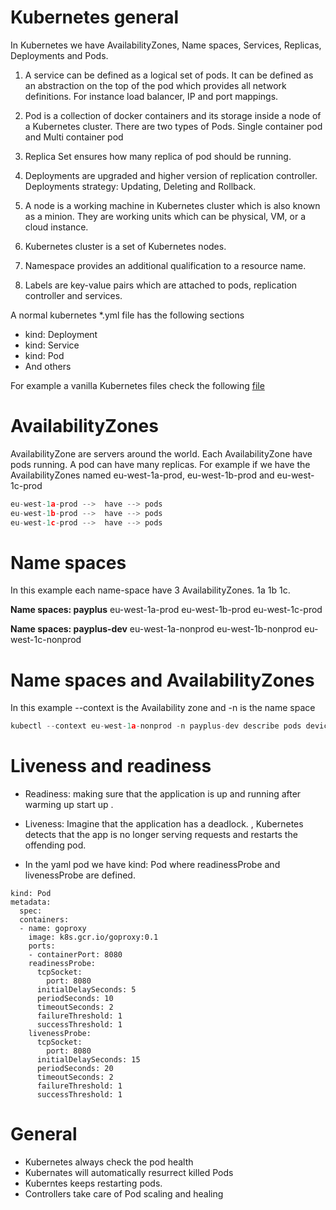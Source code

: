 
Kubernetes general
==================

In Kubernetes we have AvailabilityZones, Name spaces, Services, Replicas, Deployments and Pods.

1) A service can be defined as a logical set of pods. It can be defined as an abstraction on the top of the pod which provides all network definitions.  For instance load balancer, IP  and port mappings. 

2) Pod is a collection of docker containers and its storage inside a node of a Kubernetes cluster. There are two types of Pods. Single container pod and Multi container pod

3) Replica Set ensures how many replica of pod should be running. 

4) Deployments are upgraded and higher version of replication controller. Deployments strategy:  Updating, Deleting and Rollback.

5) A node is a working machine in Kubernetes cluster which is also known as a minion. They are working units which can be physical, VM, or a cloud instance.

6) Kubernetes cluster is a set of Kubernetes nodes.

7) Namespace provides an additional qualification to a resource name. 

8) Labels are key-value pairs which are attached to pods, replication controller and services.

A normal kubernetes *.yml file  has the following sections 

* kind: Deployment 
* kind: Service
* kind: Pod
* And others

For example a  vanilla Kubernetes files check the following [file](https://github.com/jaegertracing/jaeger-kubernetes/blob/master/production-elasticsearch/elasticsearch.yml "file")


AvailabilityZones
==================
AvailabilityZone are servers around the world. Each AvailabilityZone have pods running. A pod can have many replicas. 
For example if we have the AvailabilityZones named eu-west-1a-prod, eu-west-1b-prod and eu-west-1c-prod

```cpp
eu-west-1a-prod -->  have --> pods
eu-west-1b-prod -->  have --> pods
eu-west-1c-prod -->  have --> pods

```

Name spaces
============
In this example  each name-space have 3  AvailabilityZones. 1a 1b 1c.

**Name spaces: payplus**
                eu-west-1a-prod
                eu-west-1b-prod
                eu-west-1c-prod

**Name spaces: payplus-dev**
                eu-west-1a-nonprod
                eu-west-1b-nonprod
                eu-west-1c-nonprod


Name spaces and AvailabilityZones
===================================
In this example --context is the Availability zone  and -n is the name space

```cpp
kubectl --context eu-west-1a-nonprod -n payplus-dev describe pods device-service-58c65d99f8-7gjm5

```
Liveness and readiness
========================
* Readiness: making sure that the application is up and running after warming up start up .
* Liveness:  Imagine that the application has a deadlock. , Kubernetes detects that the app is no longer serving requests and restarts the offending pod.

* In the yaml pod we have kind: Pod where readinessProbe and  livenessProbe are defined.

```
kind: Pod
metadata:
  spec:
  containers:
  - name: goproxy
    image: k8s.gcr.io/goproxy:0.1
    ports:
    - containerPort: 8080
    readinessProbe:
      tcpSocket:
        port: 8080
      initialDelaySeconds: 5
      periodSeconds: 10
      timeoutSeconds: 2
      failureThreshold: 1
      successThreshold: 1
    livenessProbe:
      tcpSocket:
        port: 8080
      initialDelaySeconds: 15
      periodSeconds: 20
      timeoutSeconds: 2
      failureThreshold: 1
      successThreshold: 1
```



General
========
* Kubernetes always check the pod health 
* Kubernates will automatically resurrect killed Pods 
* Kuberntes keeps restarting pods.
* Controllers take care of Pod scaling and healing
